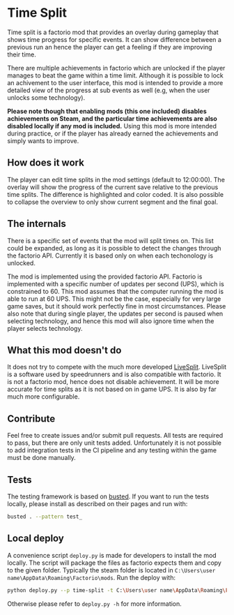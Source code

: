 # Time Split

Time split is a factorio mod that provides an overlay during gameplay that shows time progress for specific events. It can show difference between a previous run an hence the player can get a feeling if they are improving their time.

There are multiple achievements in factorio which are unlocked if the player manages to beat the game within a time limit. Although it is possible to lock an achivement to the user interface, this mod is intended to provide a more detailed view of the progress at sub events as well (e.g, when the user unlocks some technology).

**Please note though that enabling mods (this one included) disables achievements on Steam, and the particular time achievements are also disabled locally if any mod is included.** Using this mod is more intended during practice, or if the player has already earned the achievements and simply wants to improve.

## How does it work

The player can edit time splits in the mod settings (default to 12:00:00). The overlay will show the progress of the current save relative to the previous time splits. The difference is highlighted and color coded. It is also possible to collapse the overview to only show current segment and the final goal.


## The internals

There is a specific set of events that the mod will split times on. This list could be expanded, as long as it is possible to detect the changes through the factorio API. Currently it is based only on when each techonology is unlocked.

The mod is implemented using the provided factorio API. Factorio is implemented with a specific number of updates per second (UPS), which is constrained to 60. This mod assumes that the computer running the mod is able to run at 60 UPS. This might not be the case, especially for very large game saves, but it should work perfectly fine in most circumstances. Please also note that during single player, the updates per second is paused when selecting technology, and hence this mod will also ignore time when the player selects technology.

## What this mod doesn't do

It does not try to compete with the much more developed [LiveSplit](https://livesplit.org/). LiveSplit is a software used by speedrunners and is also compatible with factorio. It is not a factorio mod, hence does not disable achievement. It will be more accurate for time splits as it is not based on in game UPS. It is also by far much more configurable.

## Contribute

Feel free to create issues and/or submit pull requests. All tests are required to pass, but there are only unit tests added. Unfortunately it is not possible to add integration tests in the CI pipeline and any testing within the game must be done manually.

## Tests

The testing framework is based on [busted](https://olivinelabs.com/busted). If you want to run the tests locally, please install as described on their pages and run with:

```bash
busted . --pattern test_
```

## Local deploy

A convenience script `deploy.py` is made for developers to install the mod locally. The script will package the files as factorio expects them and copy to the given folder. Typically the steam folder is located in `C:\Users\user name\AppData\Roaming\Factorio\mods`. Run the deploy with:

```bash
python deploy.py --p time-split -t C:\Users\user name\AppData\Roaming\Factorio\mods
```

Otherwise please refer to `deploy.py -h` for more information.
